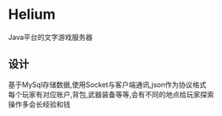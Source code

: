 # Helium
Java平台的文字游戏服务器  
## 设计
基于MySql存储数据,使用Socket与客户端通讯,json作为协议格式  
每个玩家有对应账户,背包,武器装备等等,会有不同的地点给玩家探索  
操作多会长经验和钱  
